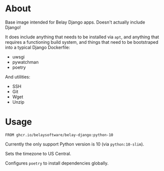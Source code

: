# About

Base image intended for Belay Django apps. Doesn't actually include Django!

It does include anything that needs to be installed via `apt`, and anything
that requires a functioning build system, and things that need to be bootstraped
into a typical Django Dockerfile:

- uwsgi
- pywatchman
- poetry

And utilities:

- SSH
- Git
- Wget
- Unzip

# Usage

```
FROM ghcr.io/belaysoftware/belay-django:python-10
```

Currently the only support Python version is 10 (via `python:10-slim`).

Sets the timezone to US Central.

Configures `poetry` to install dependencies globally.
